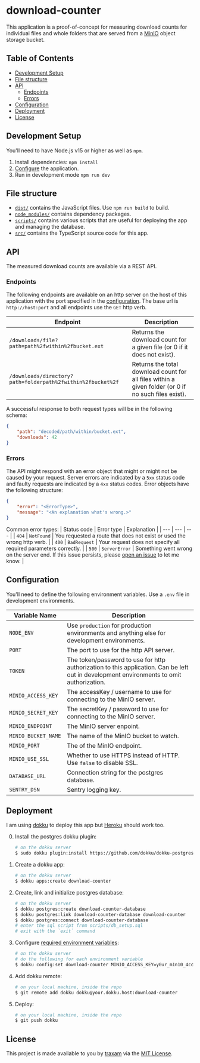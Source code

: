 # download-counter
This application is a proof-of-concept for measuring download counts for
individual files and whole folders that are served from a
[MinIO](https://min.io) object storage bucket.

## Table of Contents
* [Development Setup](#Development-Setup)
* [File structure](#File-structure)
* [API](#API)
  * [Endpoints](#Endpoints)
  * [Errors](#Errors)
* [Configuration](#Configuration)
* [Deployment](#Deployment)
* [License](#License)

## Development Setup
You'll need to have Node.js v15 or higher as well as `npm`.

1. Install dependencies: `npm install`
2. [Configure](#Configuration) the application.
3. Run in development mode `npm run dev`

## File structure
* [`dist/`](./dist) contains the JavaScript files. Use `npm run build` to build.
* [`node_modules/`](./node_modules) contains dependency packages.
* [`scripts/`](./scripts) contains various scripts that are useful for deploying
  the app and managing the database.
* [`src/`](./src) contains the TypeScript source code for this app.

## API
The measured download counts are available via a REST API.

### Endpoints
The following endpoints are available on an http server on the host of this application with the port specified in the [configuration](#Configuration). The base url is `http://host:port` and all endpoints use the `GET` http verb.

| Endpoint | Description |
| --- | --- |
| `/downloads/file?path=path%2fwithin%2fbucket.ext` | Returns the download count for a given file (or 0 if it does not exist). |
| `/downloads/directory?path=folderpath%2fwithin%2fbucket%2f` | Returns the total download count for all files within a given folder (or 0 if no such files exist). |

A successful response to both request types will be in the following schema:
```json
{
    "path": "decoded/path/within/bucket.ext",
    "downloads": 42
}
```

### Errors
The API might respond with an error object that might or might not be caused by your request. Server errors are indicated by a `5xx` status code and faulty requests are indicated by a `4xx` status codes. Error objects have the following structure:

```json
{
    "error": "<ErrorType>",
    "message": "<An explanation what's wrong.>"
}
```

Common error types:
| Status code | Error type | Explanation |
| --- | --- | --- |
| `404` | `NotFound` | You requested a route that does not exist or used the wrong http verb. |
| `400` | `BadRequest` | Your request does not specify all required parameters correctly. |
| `500` | `ServerError` | Something went wrong on the server end. If this issue persists, please [open an issue](https://github.com/raftmodding/download-counter/issues/new) to let me know. |

## Configuration
You'll need to define the following environment variables. Use a `.env` file in
development environments.

| Variable Name | Description |
| --- | --- |
| `NODE_ENV` | Use `production` for production environments and anything else for development environments. |
| `PORT` | The port to use for the http API server. |
| `TOKEN` | The token/password to use for http authorization to this application. Can be left out in development environments to omit authorization. |
| `MINIO_ACCESS_KEY` | The accessKey / username to use for connecting to the MinIO server. |
| `MINIO_SECRET_KEY` | The secretKey / password to use for connecting to the MinIO server. |
| `MINIO_ENDPOINT` | The MinIO server enpoint. |
| `MINIO_BUCKET_NAME` | The name of the MinIO bucket to watch. |
| `MINIO_PORT` | The of the MinIO endpoint. |
| `MINIO_USE_SSL` | Whether to use HTTPS instead of HTTP. Use `false` to disable SSL. |
| `DATABASE_URL` | Connection string for the postgres database. |
| `SENTRY_DSN` | Sentry logging key. |

## Deployment
I am using [dokku](https://github.com/dokku/dokku) to deploy this app but [Heroku](https://heroku.com) should work too.

0. Install the postgres dokku plugin:
    ```bash
    # on the dokku server
    $ sudo dokku plugin:install https://github.com/dokku/dokku-postgres.git postgres
    ```
1. Create a dokku app:
    ```bash
    # on the dokku server
    $ dokku apps:create download-counter
    ```
2. Create, link and initialize postgres database:
    ```bash
    # on the dokku server
    $ dokku postgres:create download-counter-database
    $ dokku postgres:link download-counter-database download-counter
    $ dokku postgres:connect download-counter-database
    # enter the sql script from scripts/db_setup.sql
    # exit with the `exit` command
    ```
3. Configure [required environment variables](#Configuration):
    ```bash
    # on the dokku server
    # do the following for each environment variable
    $ dokku config:set download-counter MINIO_ACCESS_KEY=y0ur_m1n10_4cce55_k3y
    ```
4. Add dokku remote:
    ```bash
    # on your local machine, inside the repo
    $ git remote add dokku dokku@your.dokku.host:download-counter
    ```
5. Deploy:
    ```bash
    # on your local machine, inside the repo
    $ git push dokku
    ```

## License
This project is made available to you by [traxam](https://trax.am) via the [MIT License](./LICENSE).